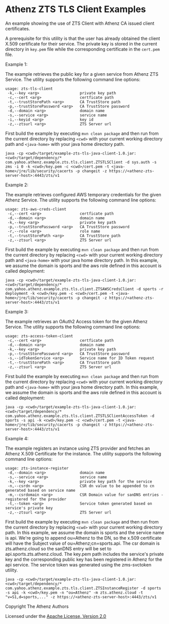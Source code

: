 # Athenz ZTS TLS Client Examples

An example showing the use of ZTS Client with Athenz CA issued client certificates.

A prerequisite for this utility is that the user has already obtained
the client X.509 certificate for their service. The private key is
stored in the current directory in `key.pem` file while the corresponding
certificate in the `cert.pem` file.

Example 1:

The example retrieves the public key for a given service from Athenz ZTS
Service. The utility supports the following command line options:

```
usage: zts-tls-client
 -k,--key <arg>                  private key path
 -c,--cert <arg>                 certficate path
 -t,--trustStorePath <arg>       CA TrustStore path
 -p,--trustStorePassword <arg>   CA TrustStore password
 -d,--domain <arg>               domain name
 -s,--service <arg>              service name
 -i,--keyid <arg>                key id
 -z,--ztsurl <arg>               ZTS Server url
```

First build the example by executing `mvn clean package` and then run
from the current directory by replacing `<cwd>` with your current working
directory path and `<java-home>` with your java home directory path.

```
java -cp <cwd>/target/example-zts-tls-java-client-1.0.jar:<cwd>/target/dependency/* com.yahoo.athenz.example.zts.tls.client.ZTSTLSClient -d sys.auth -s zms -i 0 -k <cwd>/key.pem -c <cwd>/cert.pem -t <java-home>/jre/lib/security/cacerts -p changeit -z https://<athenz-zts-server-host>:4443/zts/v1
```

Example 2:

The example retrieves configured AWS temporary credentials
for the given Athenz Service. The utility supports the following
command line options:

```
usage: zts-aws-creds-client
 -c,--cert <arg>                 certficate path
 -d,--domain <arg>               domain name
 -k,--key <arg>                  private key path
 -p,--trustStorePassword <arg>   CA TrustStore password
 -r,--role <arg>                 role name
 -t,--trustStorePath <arg>       CA TrustStore path
 -z,--ztsurl <arg>               ZTS Server url
```

First build the example by executing `mvn clean package` and then run
from the current directory by replacing `<cwd>` with your current working
directory path and `<java-home>` with your java home directory path.
In this example, we assume the domain is sports and the aws role defined
in this account is called deployment:

```
java -cp <cwd>/target/example-zts-tls-java-client-1.0.jar:<cwd>/target/dependency/* com.yahoo.athenz.example.zts.tls.client.ZTSAWSCredsClient -d sports -r deployment -k <cwd>/key.pem -c <cwd>/cert.pem -t <java-home>/jre/lib/security/cacerts -p changeit -z https://<athenz-zts-server-host>:4443/zts/v1
```

Example 3:

The example retrieves an OAuth2 Access token for the given Athenz Service.
The utility supports the following command line options:

```
usage: zts-access-token-client
 -c,--cert <arg>                 certficate path
 -d,--domain <arg>               domain name
 -k,--key <arg>                  private key path
 -p,--trustStorePassword <arg>   CA TrustStore password
 -s,--idTokenService <arg>       Service name for ID Token request
 -t,--trustStorePath <arg>       CA TrustStore path
 -z,--ztsurl <arg>               ZTS Server url
```

First build the example by executing `mvn clean package` and then run
from the current directory by replacing `<cwd>` with your current working
directory path and `<java-home>` with your java home directory path.
In this example, we assume the domain is sports and the aws role defined
in this account is called deployment:

```
java -cp <cwd>/target/example-zts-tls-java-client-1.0.jar:<cwd>/target/dependency/* com.yahoo.athenz.example.zts.tls.client.ZTSTLSClientAccessToken -d sports -s api -k <cwd>/key.pem -c <cwd>/cert.pem -t <java-home>/jre/lib/security/cacerts -p changeit -z https://<athenz-zts-server-host>:4443/zts/v1
```

Example 4:

The example registers an instance using ZTS provider and fetches
an Athenz X.509 Certificate for the instance. The utility supports
the following command line options:

```
usage: zts-instance-register
 -d,--domain <arg>               domain name
 -s,--service <arg>              service name
 -k,--key <arg>                  private key path for the service
 -n,--csrdn <arg>                CSR dn value to be appended to cn generated based on service name
 -m,--csrdomain <arg>            CSR Domain value for sanDNS entries - registered for the provider
 -t,--token <arg>                Service token generated based on service's private key
 -z,--ztsurl <arg>               ZTS Server url
```

First build the example by executing `mvn clean package` and then run
from the current directory by replacing `<cwd>` with your current working
directory path. In this example, we assume the domain is sports and the
service name is api. We're going to append ou=Athenz to the DN, so the
x.509 certificate will have the Subject value of ou=Athenz;cn=sports.api.
The csr domain is zts.athenz.cloud so the sanDNS entry will be set to
api.sports.zts.athenz.cloud. The key.pem path includes the service's private
key and the corresponding public key has been registered in Athenz for the
api service. The service token was generated using the zms-svctoken utility.

```
java -cp <cwd>/target/example-zts-tls-java-client-1.0.jar:<cwd>/target/dependency/* com.yahoo.athenz.example.zts.tls.client.ZTSInstanceRegister -d sports -s api -k <cwd>/key.pem -n "ou=Athenz" -m zts.athenz.cloud -t "v=S1,d=sports,..." -z https://<athenz-zts-server-host>:4443/zts/v1
```

Copyright The Athenz Authors

Licensed under the [Apache License, Version 2.0](http://www.apache.org/licenses/LICENSE-2.0)
